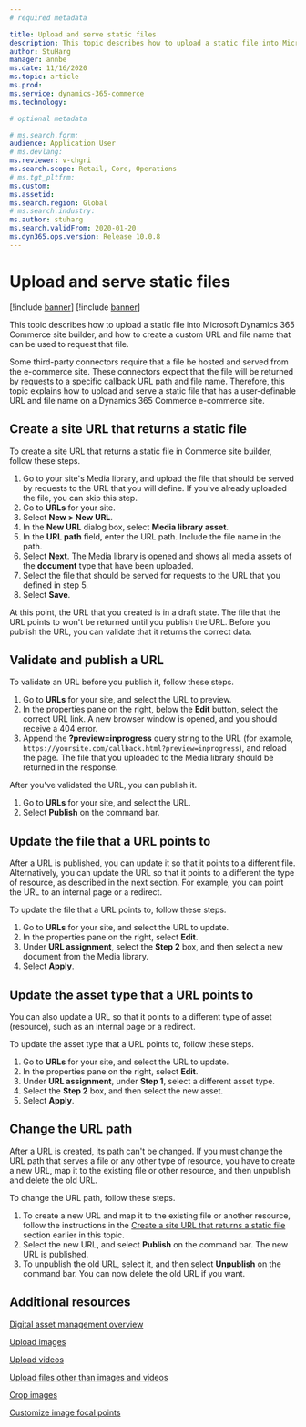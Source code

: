 ```yaml
---
# required metadata

title: Upload and serve static files
description: This topic describes how to upload a static file into Microsoft Dynamics 365 Commerce site builder, and how to create a custom URL and file name that can be used to request that file.
author: StuHarg
manager: annbe
ms.date: 11/16/2020
ms.topic: article
ms.prod: 
ms.service: dynamics-365-commerce
ms.technology: 

# optional metadata

# ms.search.form: 
audience: Application User
# ms.devlang: 
ms.reviewer: v-chgri
ms.search.scope: Retail, Core, Operations
# ms.tgt_pltfrm: 
ms.custom: 
ms.assetid: 
ms.search.region: Global
# ms.search.industry: 
ms.author: stuharg
ms.search.validFrom: 2020-01-20
ms.dyn365.ops.version: Release 10.0.8
---
```

# Upload and serve static files

[!include [banner](../includes/banner.md)]
[!include [banner](includes/preview-banner.md)]

This topic describes how to upload a static file into Microsoft Dynamics 365 Commerce site builder, and how to create a custom URL and file name that can be used to request that file.

Some third-party connectors require that a file be hosted and served from the e-commerce site. These connectors expect that the file will be returned by requests to a specific callback URL path and file name. Therefore, this topic explains how to upload and serve a static file that has a user-definable URL and file name on a Dynamics 365 Commerce e-commerce site.

## Create a site URL that returns a static file

To create a site URL that returns a static file in Commerce site builder, follow these steps.

1. Go to your site's Media library, and upload the file that should be served by requests to the URL that you will define. If you've already uploaded the file, you can skip this step.
1. Go to **URLs** for your site.
1. Select **New \> New URL**.
1. In the **New URL** dialog box, select **Media library asset**.
1. In the **URL path** field, enter the URL path. Include the file name in the path.
1. Select **Next**. The Media library is opened and shows all media assets of the **document** type that have been uploaded.
1. Select the file that should be served for requests to the URL that you defined in step 5.
1. Select **Save**.

At this point, the URL that you created is in a draft state. The file that the URL points to won't be returned until you publish the URL. Before you publish the URL, you can validate that it returns the correct data.

## Validate and publish a URL

To validate an URL before you publish it, follow these steps.

1. Go to **URLs** for your site, and select the URL to preview.
2. In the properties pane on the right, below the **Edit** button, select the correct URL link. A new browser window is opened, and you should receive a 404 error.
3. Append the **?preview=inprogress** query string to the URL (for example, `https://yoursite.com/callback.html?preview=inprogress`), and reload the page. The file that you uploaded to the Media library should be returned in the response.

After you've validated the URL, you can publish it.

1. Go to **URLs** for your site, and select the URL.
2. Select **Publish** on the command bar.

## Update the file that a URL points to

After a URL is published, you can update it so that it points to a different file. Alternatively, you can update the URL so that it points to a different the type of resource, as described in the next section. For example, you can point the URL to an internal page or a redirect.

To update the file that a URL points to, follow these steps.

1. Go to **URLs** for your site, and select the URL to update.
1. In the properties pane on the right, select **Edit**.
1. Under **URL assignment**, select the **Step 2** box, and then select a new document from the Media library.
1. Select **Apply**.

## Update the asset type that a URL points to

You can also update a URL so that it points to a different type of asset (resource), such as an internal page or a redirect.

To update the asset type that a URL points to, follow these steps.

1. Go to **URLs** for your site, and select the URL to update.
1. In the properties pane on the right, select **Edit**.
1. Under **URL assignment**, under **Step 1**, select a different asset type.
1. Select the **Step 2** box, and then select the new asset.
1. Select **Apply**.

## Change the URL path

After a URL is created, its path can't be changed. If you must change the URL path that serves a file or any other type of resource, you have to create a new URL, map it to the existing file or other resource, and then unpublish and delete the old URL.

To change the URL path, follow these steps.

1. To create a new URL and map it to the existing file or another resource, follow the instructions in the [Create a site URL that returns a static file](#create-a-site-url-that-returns-a-static-file) section earlier in this topic.
1. Select the new URL, and select **Publish** on the command bar. The new URL is published.
1. To unpublish the old URL, select it, and then select **Unpublish** on the command bar. You can now delete the old URL if you want.

## Additional resources

[Digital asset management overview](dam-overview.md)

[Upload images](dam-upload-images.md)

[Upload videos](dam-upload-video.md)

[Upload files other than images and videos](dam-upload-files.md)

[Crop images](dam-crop-images.md)

[Customize image focal points](dam-custom-focal-point.md)
